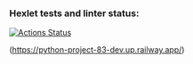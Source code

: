 ### Hexlet tests and linter status:
[![Actions Status](https://github.com/ibrg/python-project-83/workflows/hexlet-check/badge.svg)](https://github.com/ibrg/python-project-83/actions)

(https://python-project-83-dev.up.railway.app/)